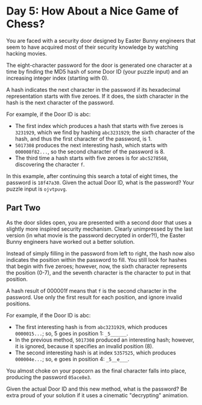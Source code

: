 # Day 5: How About a Nice Game of Chess?

You are faced with a security door designed by Easter Bunny engineers that seem
to have acquired most of their security knowledge by watching hacking movies.

The eight-character password for the door is generated one character
at a time by finding the MD5 hash of some Door ID (your puzzle input)
and an increasing integer index (starting with 0).

A hash indicates the next character in the password if its
hexadecimal representation starts with five zeroes.
If it does, the sixth character in the hash is the next character of the password.

For example, if the Door ID is abc:

- The first index which produces a hash that starts with five zeroes is `3231929`,
which we find by hashing `abc3231929`; the sixth character of the hash,
and thus the first character of the password, is 1.
- `5017308` produces the next interesting hash, which starts with `000008f82...`,
so the second character of the password is 8.
- The third time a hash starts with five zeroes is for `abc5278568`,
discovering the character `f`.

In this example, after continuing this search a total of eight times,
the password is `18f47a30`.
Given the actual Door ID, what is the password?
Your puzzle input is `ojvtpuvg`.

## Part Two

As the door slides open, you are presented with a second door
that uses a slightly more inspired security mechanism.
Clearly unimpressed by the last version (in what movie is the password decrypted
in order?!), the Easter Bunny engineers have worked out a better solution.

Instead of simply filling in the password from left to right,
the hash now also indicates the position within the password to fill.
You still look for hashes that begin with five zeroes;
however, now, the sixth character represents the position (0-7),
and the seventh character is the character to put in that position.

A hash result of 000001f means that `f` is the second character in the password.
Use only the first result for each position, and ignore invalid positions.

For example, if the Door ID is abc:

- The first interesting hash is from `abc3231929`, which produces `0000015...`;
so, 5 goes in position 1: `_5______`.
- In the previous method, `5017308` produced an interesting hash;
however, it is ignored, because it specifies an invalid position (8).
- The second interesting hash is at index `5357525`, which produces `000004e...`;
so, e goes in position 4: `_5__e___`.

You almost choke on your popcorn as the final character falls into place,
producing the password `05ace8e3`.

Given the actual Door ID and this new method,
what is the password? Be extra proud of your
solution if it uses a cinematic "decrypting" animation.
